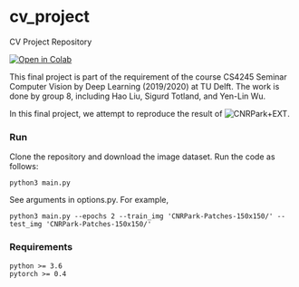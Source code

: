 # cv_project
CV Project Repository

[![Open in Colab](https://colab.research.google.com/assets/colab-badge.svg)](https://colab.research.google.com/drive/1IldHTJLOqBM0Ex8LOQKyEQrqWBVGslZw?authuser=1)


This final project is part of the requirement of the course CS4245 Seminar Computer Vision by Deep Learning (2019/2020) at TU Delft. The work is done by group 8, including Hao Liu, Sigurd Totland, and Yen-Lin Wu.

In this final project, we attempt to reproduce the result of ![CNRPark+EXT](http://cnrpark.it/).

### Run
Clone the repository and download the image dataset. Run the code as follows:
```
python3 main.py
```
See arguments in options.py. For example, 
```
python3 main.py --epochs 2 --train_img 'CNRPark-Patches-150x150/' --test_img 'CNRPark-Patches-150x150/'
```


### Requirements
```
python >= 3.6
pytorch >= 0.4
```
